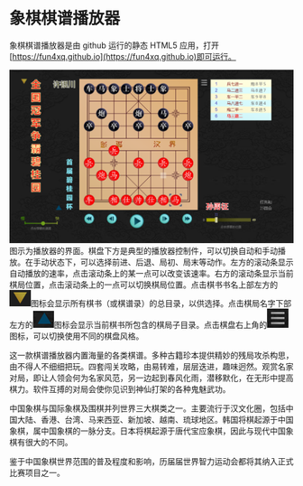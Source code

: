 # 象棋棋谱播放器

象棋棋谱播放器是由 github 运行的静态 HTML5 应用，打开[https://fun4xq.github.io](https://fun4xq.github.io)即可运行。

![alt 播放器界面](board.png)
图示为播放器的界面。棋盘下方是典型的播放器控制件，可以切换自动和手动播放。在手动状态下，可以选择前进、后退、局初、局末等动作。左方的滚动条显示自动播放的速率，点击滚动条上的某一点可以改变该速率。右方的滚动条显示当前棋局位置，点击滚动条上的一点可以切换棋局位置。点击棋书书名上部左方的![alt 棋书选择](bookChooser.png)图标会显示所有棋书（或棋谱录）的总目录，以供选择。点击棋局名字下部左方的![alt 棋局选择](gameChooser.png)图标会显示当前棋书所包含的棋局子目录。点击棋盘右上角的![alt 风格选择](themeChooser.png)图标，可以切换使用不同的棋盘风格。

这一款棋谱播放器内置海量的各类棋谱。多种古籍珍本提供精妙的残局攻杀构思，由不得人不细细把玩。四套闯关攻略，由易转难，层层迭进，趣味迥然。观赏名家对局，即让人领会何为名家风范，另一边起到春风化雨，潜移默化，在无形中提高棋力。软件互搏的对局会使你见识到神仙打架的各种鬼魅武功。

中国象棋与国际象棋及围棋并列世界三大棋类之一。主要流行于汉文化圈，包括中国大陆、香港、台湾、马来西亚、新加坡、越南、琉球地区。韩国将棋起源于中国象棋，属中国象棋的一脉分支。日本将棋起源于唐代宝应象棋，因此与现代中国象棋有很大的不同。

鉴于中国象棋世界范围的普及程度和影响，历届届世界智力运动会都将其纳入正式比赛项目之一。
